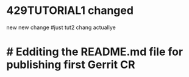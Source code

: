 # 429TUTORIAL1 changed
new new change
#just tut2 chang actuallye
# # Edditing the README.md file for publishing first Gerrit CR
